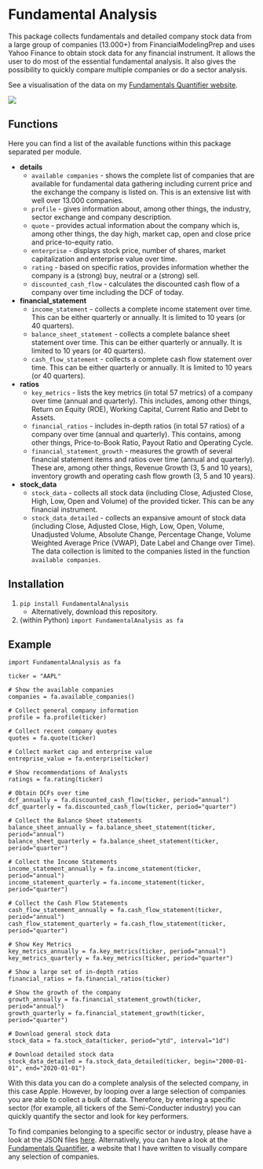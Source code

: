 # Fundamental Analysis
This package collects fundamentals and detailed company stock data from a large group of companies (13.000+)
from FinancialModelingPrep and uses Yahoo Finance to obtain stock data for any financial instrument. It allows
the user to do most of the essential fundamental analysis. It also gives the possibility to quickly compare
multiple companies or do a sector analysis.

See a visualisation of the data on my
[Fundamentals Quantifier website](https://github.com/JerBouma/FundamentalsQuantifier).

![](images/FundamentalAnalysis.png)

## Functions
Here you can find a list of the available functions within this package separated per module. 
- **details**
    - `available companies` - shows the complete list of companies that are available for fundamental data
    gathering including current price and the exchange the company is listed on. This is an extensive list with
    well over 13.000 companies.
    - `profile` - gives information about, among other things, the industry, sector exchange
    and company description.
    - `quote` - provides actual information about the company which is, among other things, the day high,
    market cap, open and close price and price-to-equity ratio.
    - `enterprise` - displays stock price, number of shares, market capitalization and 
    enterprise value over time.
    - `rating` - based on specific ratios, provides information whether the company is a (strong) buy,
    neutral or a (strong) sell.
    - `discounted_cash_flow` - calculates the discounted cash flow of a company over time including the
    DCF of today.
- **financial_statement**
    - `income_statement` - collects a complete income statement over time. This can be either quarterly
    or annually. It is limited to 10 years (or 40 quarters).
    - `balance_sheet_statement` - collects a complete balance sheet statement over time. This can be either quarterly
    or annually. It is limited to 10 years (or 40 quarters).
    - `cash_flow_statement` - collects a complete cash flow statement over time. This can be either quarterly
    or annually. It is limited to 10 years (or 40 quarters).
- **ratios**
    - `key_metrics` - lists the key metrics (in total 57 metrics) of a company over time (annual
    and quarterly). This includes, among other things, Return on Equity (ROE), Working Capital,
    Current Ratio and Debt to Assets.
    - `financial_ratios` - includes in-depth ratios (in total 57 ratios) of a company over time (annual
    and quarterly). This contains, among other things, Price-to-Book Ratio, Payout Ratio and Operating Cycle.
    - `financial_statement_growth` - measures the growth of several financial statement items and ratios over
    time (annual and quarterly). These are, among other things, Revenue Growth (3, 5 and 10 years),
    inventory growth and operating cash flow growth (3, 5 and 10 years).
- **stock_data**
    - `stock_data` - collects all stock data (including Close, Adjusted Close, High, Low, Open and Volume) of
    the provided ticker. This can be any financial instrument.
    - `stock_data_detailed` - collects an expansive amount of stock data (including Close, Adjusted Close,
     High, Low, Open, Volume, Unadjusted Volume, Absolute Change, Percentage Change, Volume Weighted
     Average Price (VWAP), Date Label and Change over Time). The data collection is limited to
     the companies listed in the function `available companies`.

## Installation
1. `pip install FundamentalAnalysis`
    * Alternatively, download this repository.
2. (within Python) `import FundamentalAnalysis as fa`

## Example

```
import FundamentalAnalysis as fa

ticker = "AAPL"

# Show the available companies
companies = fa.available_companies()

# Collect general company information
profile = fa.profile(ticker)

# Collect recent company quotes
quotes = fa.quote(ticker)

# Collect market cap and enterprise value
entreprise_value = fa.enterprise(ticker)

# Show recommendations of Analysts
ratings = fa.rating(ticker)

# Obtain DCFs over time
dcf_annually = fa.discounted_cash_flow(ticker, period="annual")
dcf_quarterly = fa.discounted_cash_flow(ticker, period="quarter")

# Collect the Balance Sheet statements
balance_sheet_annually = fa.balance_sheet_statement(ticker, period="annual")
balance_sheet_quarterly = fa.balance_sheet_statement(ticker, period="quarter")

# Collect the Income Statements
income_statement_annually = fa.income_statement(ticker, period="annual")
income_statement_quarterly = fa.income_statement(ticker, period="quarter")

# Collect the Cash Flow Statements
cash_flow_statement_annually = fa.cash_flow_statement(ticker, period="annual")
cash_flow_statement_quarterly = fa.cash_flow_statement(ticker, period="quarter")

# Show Key Metrics
key_metrics_annually = fa.key_metrics(ticker, period="annual")
key_metrics_quarterly = fa.key_metrics(ticker, period="quarter")

# Show a large set of in-depth ratios
financial_ratios = fa.financial_ratios(ticker)

# Show the growth of the company
growth_annually = fa.financial_statement_growth(ticker, period="annual")
growth_quarterly = fa.financial_statement_growth(ticker, period="quarter")

# Download general stock data
stock_data = fa.stock_data(ticker, period="ytd", interval="1d")

# Download detailed stock data
stock_data_detailed = fa.stock_data_detailed(ticker, begin="2000-01-01", end="2020-01-01")

```

With this data you can do a complete analysis of the selected company, in this case Apple. However, by looping
over a large selection of companies you are able to collect a bulk of data. Therefore, by  entering a specific sector
(for example, all tickers of the Semi-Conducter industry) you can quickly quantify the sector and look for
key performers.

To find companies belonging to a specific sector or industry, please have a look at the JSON files
[here](https://github.com/JerBouma/FundamentalsQuantifier/tree/master/data). Alternatively, you can have a 
look at the [Fundamentals Quantifier](https://fundamentals-quantifier.herokuapp.com/), a website that I have written
to visually compare any selection of companies.